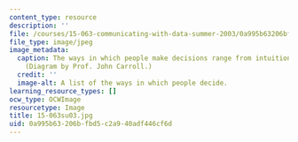 ```yaml
---
content_type: resource
description: ''
file: /courses/15-063-communicating-with-data-summer-2003/0a995b63206bfbd5c2a940adf446cf6d_15-063su03.jpg
file_type: image/jpeg
image_metadata:
  caption: The ways in which people make decisions range from intuition to analysis.
    (Diagram by Prof. John Carroll.)
  credit: ''
  image-alt: A list of the ways in which people decide.
learning_resource_types: []
ocw_type: OCWImage
resourcetype: Image
title: 15-063su03.jpg
uid: 0a995b63-206b-fbd5-c2a9-40adf446cf6d
---
```


